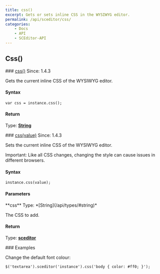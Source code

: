 ```yaml
---
title: css()
excerpt: Gets or sets inline CSS in the WYSIWYG editor.
permalink: /api/sceditor/css/
categories:
    - Docs
    - API
    - SCEditor-API
---
```

## Css()

<article class="api method" markdown="1">
### <a id="css" href="#css">css()</a> <span class="since">Since: 1.4.3</span>

Gets the current inline CSS of the WYSIWYG editor.


#### Syntax

	var css = instance.css();


#### Return

Type: **[String](/api/types/#string)**
</article>



<article class="api method" markdown="1">
### <a id="css-value" href="#css-value">css(value)</a> <span class="since">Since: 1.4.3</span>

Sets the current inline CSS of the WYSIWYG editor.

<span class="Label Label--important">Important:</span> Like all CSS changes, changing the style can cause issues in different browsers.

#### Syntax

	instance.css(value);


#### Parameters

<div class="parameters">
<div class="parameter" markdown="1">
**css**  
Type: *[String](/api/types/#string)*

The CSS to add.
</div>
</div>


#### Return

Type: **[sceditor](/api/types/#sceditor)**


<article class="api examples" markdown="1">
### Examples

Change the default font colour:

	$('textarea').sceditor('instance').css('body { color: #ff0; }');

</article>
</article>

